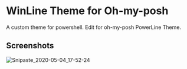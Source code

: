 # WinLine Theme for Oh-my-posh
A custom theme for powershell. Edit for oh-my-posh PowerLine Theme.

## Screenshots
![Snipaste_2020-05-04_17-52-24](https://user-images.githubusercontent.com/8389962/80954549-2ba48c80-8e30-11ea-8a7b-b01951bfbd2f.png)
